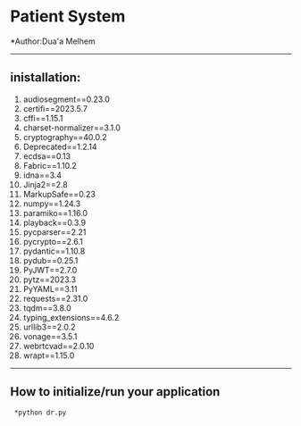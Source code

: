 # Patient System 
   *Author:Dua'a Melhem
*****
## inistallation:
1. audiosegment==0.23.0
2. certifi==2023.5.7
3. cffi==1.15.1
4. charset-normalizer==3.1.0
5. cryptography==40.0.2
6. Deprecated==1.2.14
7. ecdsa==0.13
8. Fabric==1.10.2
9. idna==3.4
10. Jinja2==2.8
11. MarkupSafe==0.23
12. numpy==1.24.3
13. paramiko==1.16.0
14. playback==0.3.9
15. pycparser==2.21
16. pycrypto==2.6.1
17. pydantic==1.10.8
18. pydub==0.25.1
19. PyJWT==2.7.0
20. pytz==2023.3
21. PyYAML==3.11
22. requests==2.31.0
23. tqdm==3.8.0
24. typing_extensions==4.6.2
25. urllib3==2.0.2
26. vonage==3.5.1
27. webrtcvad==2.0.10
28. wrapt==1.15.0
****
## How to initialize/run your application
     *python dr.py
     
